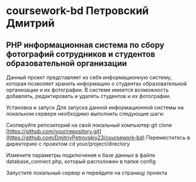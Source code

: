 # coursework-bd Петровский Дмитрий

## PHP информационная система по сбору фотографий сотрудников и студентов образовательной организации

Данный проект представляет из себя информационную систему, которая позволяет хранить информацию о студентах образовательной организации и их фотографии. В системе имеется возможность добавлять, редактировать и удалять студентов и их фотографии.

Установка и запуск
Для запуска данной информационной системы на локальном сервере необходимо выполнить следующие шаги:

Скопируйте репозиторий на свой локальный компьютер
git clone [https://github.com/your/repository.git](https://github.com/DmitriyPetrovskiy23/coursework-bd)
Переместитесь в директорию с проектом
cd your/project/directory

Измените параметры подключения к базе данных в файле database_connect.php, который расположен в папке config

Запустите локальный сервер и перейдите на страницу проекта
